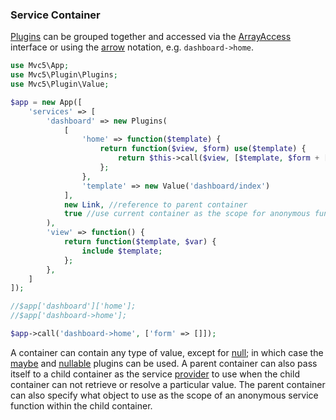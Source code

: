 ### Service Container
[Plugins](#plugins) can be grouped together and accessed via the [ArrayAccess](http://php.net/manual/en/class.arrayaccess.php) interface or using the [arrow](https://github.com/mvc5/mvc5/blob/master/src/Arg.php#L104) notation, e.g. <code>dashboard->home</code>.
```php
use Mvc5\App;
use Mvc5\Plugin\Plugins;
use Mvc5\Plugin\Value;

$app = new App([
    'services' => [
        'dashboard' => new Plugins(
            [
                'home' => function($template) {
                    return function($view, $form) use($template) {
                        return $this->call($view, [$template, $form + ['message' => 'Demo Page']]);
                    };
                },
                'template' => new Value('dashboard/index')
            ],
            new Link, //reference to parent container
            true //use current container as the scope for anonymous functions
        ),
        'view' => function() {
            return function($template, $var) {
                include $template;
            };
        },
    ]
]);

//$app['dashboard']['home'];
//$app['dashboard->home'];

$app->call('dashboard->home', ['form' => []]);
```
A container can contain any type of value, except for [null](http://php.net/manual/en/language.types.null.php); in which case the [maybe](#maybe) and [nullable](#nullable) plugins can be used. A parent container can also pass itself to a child container as the service [provider](https://github.com/mvc5/mvc5/blob/master/src/Resolver/Resolver.php#L71) to use when the child container can not retrieve or resolve a particular value. The parent container can also specify what object to use as the scope of an anonymous service function within the child container.
